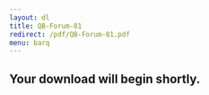 ```yaml
---
layout: dl
title: QB-Forum-81
redirect: /pdf/QB-Forum-81.pdf
menu: barq
---
```

## Your download will begin shortly.
